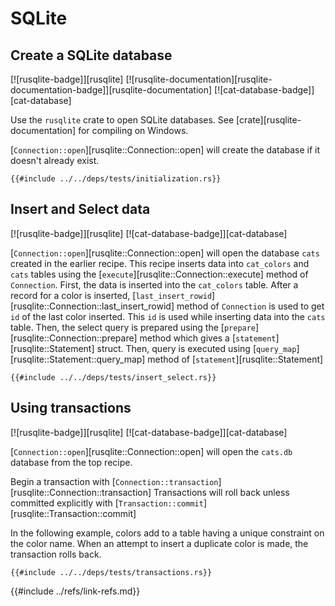 # SQLite

## Create a SQLite database

[![rusqlite-badge]][rusqlite]  [![rusqlite-documentation][rusqlite-documentation-badge]][rusqlite-documentation]  [![cat-database-badge]][cat-database]

Use the `rusqlite` crate to open SQLite databases. See
[crate][rusqlite-documentation] for compiling on Windows.

[`Connection::open`][rusqlite::Connection::open] will create the database if it doesn't already exist.

```rust,editable,no_run
{{#include ../../deps/tests/initialization.rs}}
```

## Insert and Select data

[![rusqlite-badge]][rusqlite]  [![cat-database-badge]][cat-database]

[`Connection::open`][rusqlite::Connection::open] will open the database `cats` created in the earlier recipe. This recipe inserts data into `cat_colors` and `cats` tables using the [`execute`][rusqlite::Connection::execute] method of `Connection`. First, the data is inserted into the `cat_colors` table. After a record for a color is inserted, [`last_insert_rowid`][rusqlite::Connection::last_insert_rowid] method of `Connection` is used to get `id` of the last color inserted. This `id` is used while inserting data into the `cats` table. Then, the select query is prepared using the [`prepare`][rusqlite::Connection::prepare] method which gives a [`statement`][rusqlite::Statement] struct. Then, query is executed using [`query_map`][rusqlite::Statement::query_map] method of [`statement`][rusqlite::Statement]

```rust,no_run
{{#include ../../deps/tests/insert_select.rs}}
```

## Using transactions

[![rusqlite-badge]][rusqlite]  [![cat-database-badge]][cat-database]

[`Connection::open`][rusqlite::Connection::open] will open the `cats.db` database from the top recipe.

Begin a transaction with [`Connection::transaction`][rusqlite::Connection::transaction] Transactions will roll back unless committed explicitly with [`Transaction::commit`][rusqlite::Transaction::commit]

In the following example, colors add to a table having a unique constraint on the color name. When an attempt to insert a duplicate color is made, the transaction rolls back.

```rust,editable,no_run
{{#include ../../deps/tests/transactions.rs}}
```

{{#include ../refs/link-refs.md}}
